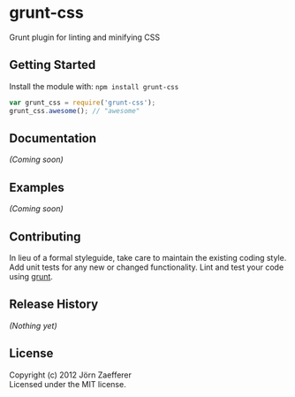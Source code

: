 # grunt-css

Grunt plugin for linting and minifying CSS

## Getting Started
Install the module with: `npm install grunt-css`

```javascript
var grunt_css = require('grunt-css');
grunt_css.awesome(); // "awesome"
```

## Documentation
_(Coming soon)_

## Examples
_(Coming soon)_

## Contributing
In lieu of a formal styleguide, take care to maintain the existing coding style. Add unit tests for any new or changed functionality. Lint and test your code using [grunt](https://github.com/cowboy/grunt).

## Release History
_(Nothing yet)_

## License
Copyright (c) 2012 Jörn Zaefferer  
Licensed under the MIT license.

